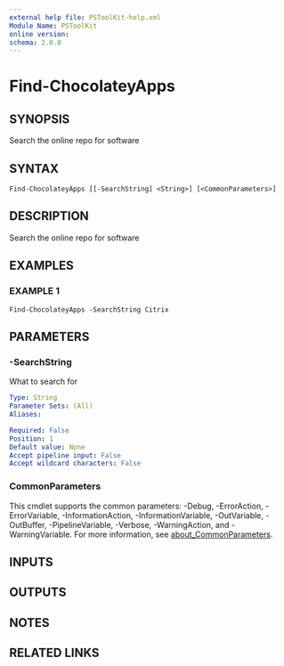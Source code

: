 ```yaml
---
external help file: PSToolKit-help.xml
Module Name: PSToolKit
online version:
schema: 2.0.0
---
```


# Find-ChocolateyApps

## SYNOPSIS
Search the online repo for software

## SYNTAX

```
Find-ChocolateyApps [[-SearchString] <String>] [<CommonParameters>]
```

## DESCRIPTION
Search the online repo for software

## EXAMPLES

### EXAMPLE 1
```
Find-ChocolateyApps -SearchString Citrix
```

## PARAMETERS

### -SearchString
What to search for

```yaml
Type: String
Parameter Sets: (All)
Aliases:

Required: False
Position: 1
Default value: None
Accept pipeline input: False
Accept wildcard characters: False
```

### CommonParameters
This cmdlet supports the common parameters: -Debug, -ErrorAction, -ErrorVariable, -InformationAction, -InformationVariable, -OutVariable, -OutBuffer, -PipelineVariable, -Verbose, -WarningAction, and -WarningVariable. For more information, see [about_CommonParameters](http://go.microsoft.com/fwlink/?LinkID=113216).

## INPUTS

## OUTPUTS

## NOTES

## RELATED LINKS
